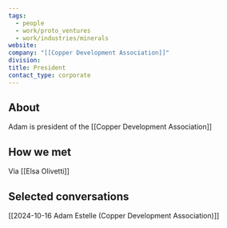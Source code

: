 ```yaml
---
tags:
  - people
  - work/proto_ventures
  - work/industries/minerals
website: 
company: "[[Copper Development Association]]"
division: 
title: President
contact_type: corporate
---
```

## About
Adam is president of the [[Copper Development Association]]

## How we met
Via [[Elsa Olivetti]]


## Selected conversations
[[2024-10-16 Adam Estelle (Copper Development Association)]]